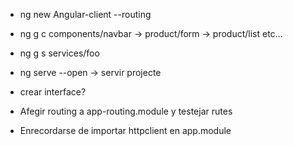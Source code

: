 - ng new Angular-client --routing
- ng g c components/navbar -> product/form -> product/list etc...
- ng g s services/foo
- ng serve --open -> servir projecte

- crear interface?
- Afegir routing a app-routing.module y testejar rutes
- Enrecordarse de importar httpclient en app.module
